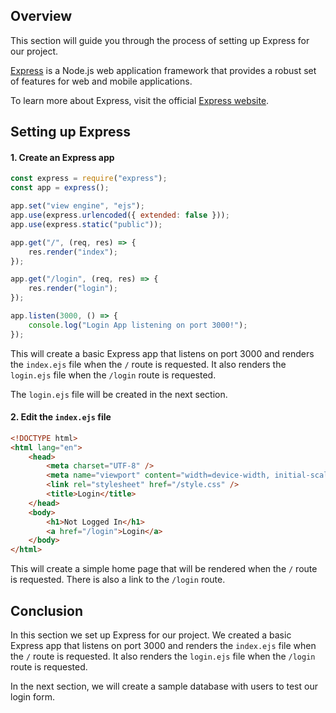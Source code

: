 ## Overview

This section will guide you through the process of setting up Express for our project.

[Express](http://expressjs.com/) is a Node.js web application framework that provides a robust set of features for web and mobile applications.

To learn more about Express, visit the official [Express website](http://expressjs.com/).

## Setting up Express

#### 1. Create an Express app

```javascript
const express = require("express");
const app = express();

app.set("view engine", "ejs");
app.use(express.urlencoded({ extended: false }));
app.use(express.static("public"));

app.get("/", (req, res) => {
	res.render("index");
});

app.get("/login", (req, res) => {
	res.render("login");
});

app.listen(3000, () => {
	console.log("Login App listening on port 3000!");
});
```

This will create a basic Express app that listens on port 3000 and renders the `index.ejs` file when the `/` route is requested. It also renders the `login.ejs` file when the `/login` route is requested.

The `login.ejs` file will be created in the next section.

#### 2. Edit the `index.ejs` file

```html
<!DOCTYPE html>
<html lang="en">
	<head>
		<meta charset="UTF-8" />
		<meta name="viewport" content="width=device-width, initial-scale=1.0" />
		<link rel="stylesheet" href="/style.css" />
		<title>Login</title>
	</head>
	<body>
		<h1>Not Logged In</h1>
		<a href="/login">Login</a>
	</body>
</html>
```

This will create a simple home page that will be rendered when the `/` route is requested. There is also a link to the `/login` route.

## Conclusion

In this section we set up Express for our project. We created a basic Express app that listens on port 3000 and renders the `index.ejs` file when the `/` route is requested. It also renders the `login.ejs` file when the `/login` route is requested.

In the next section, we will create a sample database with users to test our login form.
